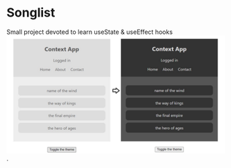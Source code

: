 # Songlist

Small project devoted to learn useState & useEffect hooks<br/>![Songlist](https://github.com/Kapuchinskaya/ReactJSstudy/blob/main/Songlist/Hooks-Songlist.jpg).
